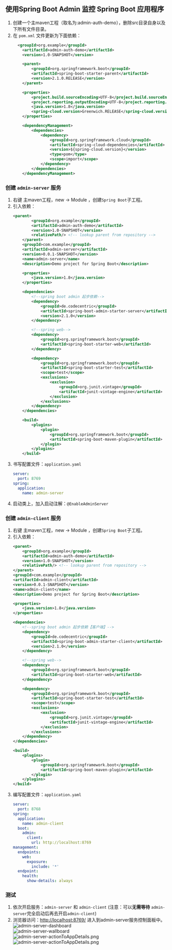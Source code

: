 ## 使用Spring Boot Admin 监控 Spring Boot 应用程序
1. 创建一个主maven工程（取名为:admin-auth-demo），删除src目录自身以及下所有文件目录。
2. 在 `pom.xml` 文件更新为下面依赖：
    ```xml
      <groupId>org.example</groupId>
        <artifactId>admin-auth-demo</artifactId>
        <version>1.0-SNAPSHOT</version>
    
        <parent>
            <groupId>org.springframework.boot</groupId>
            <artifactId>spring-boot-starter-parent</artifactId>
            <version>2.1.0.RELEASE</version>
        </parent>
    
        <properties>
            <project.build.sourceEncoding>UTF-8</project.build.sourceEncoding>
            <project.reporting.outputEncoding>UTF-8</project.reporting.outputEncoding>
            <java.version>1.8</java.version>
            <spring-cloud.version>Greenwich.RELEASE</spring-cloud.version>
        </properties>
    
        <dependencyManagement>
            <dependencies>
                <dependency>
                    <groupId>org.springframework.cloud</groupId>
                    <artifactId>spring-cloud-dependencies</artifactId>
                    <version>${spring-cloud.version}</version>
                    <type>pom</type>
                    <scope>import</scope>
                </dependency>
            </dependencies>
        </dependencyManagement>
    ```

### 创建 `admin-server` 服务
1. 右键 主maven工程，new → Module ，创建`Spring Boot`子工程。
2. 引入依赖：
    ```xml
    <parent>
            <groupId>org.example</groupId>
            <artifactId>admin-auth-demo</artifactId>
            <version>1.0-SNAPSHOT</version>
            <relativePath/> <!-- lookup parent from repository -->
        </parent>
        <groupId>com.example</groupId>
        <artifactId>admin-server</artifactId>
        <version>0.0.1-SNAPSHOT</version>
        <name>admin-server</name>
        <description>Demo project for Spring Boot</description>
    
        <properties>
            <java.version>1.8</java.version>
        </properties>
    
        <dependencies>
            <!--spring boot admin 起步依赖-->
            <dependency>
                <groupId>de.codecentric</groupId>
                <artifactId>spring-boot-admin-starter-server</artifactId>
                <version>2.1.0</version>
            </dependency>
    
            <!--spring web-->
            <dependency>
                <groupId>org.springframework.boot</groupId>
                <artifactId>spring-boot-starter-web</artifactId>
            </dependency>
    
            <dependency>
                <groupId>org.springframework.boot</groupId>
                <artifactId>spring-boot-starter-test</artifactId>
                <scope>test</scope>
                <exclusions>
                    <exclusion>
                        <groupId>org.junit.vintage</groupId>
                        <artifactId>junit-vintage-engine</artifactId>
                    </exclusion>
                </exclusions>
            </dependency>
        </dependencies>
    
        <build>
            <plugins>
                <plugin>
                    <groupId>org.springframework.boot</groupId>
                    <artifactId>spring-boot-maven-plugin</artifactId>
                </plugin>
            </plugins>
        </build>
    ```
3. 书写配置文件：`application.yaml`
    ```yaml
    server:
      port: 8769
    spring:
      application:
        name: admin-server
    
    ```
4. 启动类上，加入启动注解：`@EnableAdminServer`

### 创建 `admin-client` 服务
1. 右键 主maven工程，new → Module ，创建`Spring Boot`子工程。
2. 引入依赖：
    ```xml
    <parent>
        <groupId>org.example</groupId>
        <artifactId>admin-auth-demo</artifactId>
        <version>1.0-SNAPSHOT</version>
        <relativePath/> <!-- lookup parent from repository -->
    </parent>
    <groupId>com.example</groupId>
    <artifactId>admin-client</artifactId>
    <version>0.0.1-SNAPSHOT</version>
    <name>admin-client</name>
    <description>Demo project for Spring Boot</description>
    
    <properties>
        <java.version>1.8</java.version>
    </properties>
    
    <dependencies>
        <!--spring boot admin 起步依赖【客户端】-->
        <dependency>
            <groupId>de.codecentric</groupId>
            <artifactId>spring-boot-admin-starter-client</artifactId>
            <version>2.1.0</version>
        </dependency>
    
        <!--spring web-->
        <dependency>
            <groupId>org.springframework.boot</groupId>
            <artifactId>spring-boot-starter-web</artifactId>
        </dependency>
    
        <dependency>
            <groupId>org.springframework.boot</groupId>
            <artifactId>spring-boot-starter-test</artifactId>
            <scope>test</scope>
            <exclusions>
                <exclusion>
                    <groupId>org.junit.vintage</groupId>
                    <artifactId>junit-vintage-engine</artifactId>
                </exclusion>
            </exclusions>
        </dependency>
    </dependencies>
    
    <build>
        <plugins>
            <plugin>
                <groupId>org.springframework.boot</groupId>
                <artifactId>spring-boot-maven-plugin</artifactId>
            </plugin>
        </plugins>
    </build>
    ```
3. 编写配置文件：`application.yaml`
    ```yaml
    server:
      port: 8768
    spring:
      application:
        name: admin-client
      boot:
        admin:
          client:
            url: http://localhost:8769
    management:
      endpoints:
        web:
          exposure:
            include: '*'
      endpoint:
        health:
          show-details: always
    ```

### 测试
1. 依次开启服务：`admin-server` 和 `admin-client` (注意：可以**无需等待** `admin-server`完全启动后再去开启`admin-client`)
2. 浏览器访问：[http://localhost:8769/](http://localhost:8769/) 进入到admin-server服务控制面板中。
    ![admin-server-dashboard](images\admin-server-dashboard.png)<br/>
    ![admin-server-wallboard](images\admin-server-wallboard.png)<br/>
    ![admin-server-actionToAppDetails.png](images\admin-server-actionToAppDetails.png)<br/>
    ![admin-server-actionToAppDetails.png](images\admin-server-show-AppDetails.png)<br/>